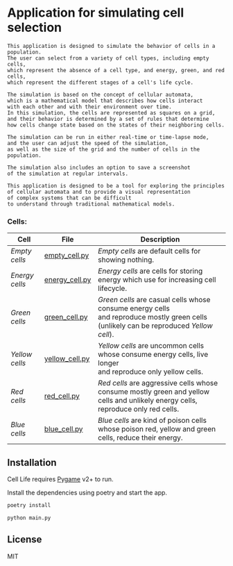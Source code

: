 
# Application for simulating cell selection
```text
This application is designed to simulate the behavior of cells in a population. 
The user can select from a variety of cell types, including empty cells, 
which represent the absence of a cell type, and energy, green, and red cells, 
which represent the different stages of a cell's life cycle.

The simulation is based on the concept of cellular automata, 
which is a mathematical model that describes how cells interact 
with each other and with their environment over time. 
In this simulation, the cells are represented as squares on a grid, 
and their behavior is determined by a set of rules that determine 
how cells change state based on the states of their neighboring cells.

The simulation can be run in either real-time or time-lapse mode, 
and the user can adjust the speed of the simulation, 
as well as the size of the grid and the number of cells in the population. 

The simulation also includes an option to save a screenshot 
of the simulation at regular intervals.

This application is designed to be a tool for exploring the principles 
of cellular automata and to provide a visual representation 
of complex systems that can be difficult 
to understand through traditional mathematical models.
```

### Cells:

| Cell           | File                                   | Description                                                                                                                                 |
|----------------|----------------------------------------|---------------------------------------------------------------------------------------------------------------------------------------------|
| _Empty cells_  | [empty_cell.py](cells/empty_cell.py)   | _Empty cells_ are default cells for showing nothing.                                                                                        |
| _Energy cells_ | [energy_cell.py](cells/energy_cell.py) | _Energy cells_ are cells for storing energy which use for increasing cell lifecycle.                                                        |
| _Green cells_  | [green_cell.py](cells/green_cell.py)   | _Green cells_ are casual cells whose consume energy cells <br/>and reproduce mostly green cells (unlikely can be reproduced _Yellow cell_). |
| _Yellow cells_ | [yellow_cell.py](cells/yellow_cell.py) | _Yellow cells_ are uncommon cells whose consume energy cells, live longer <br/>and reproduce only yellow cells.                             |
| _Red cells_    | [red_cell.py](cells/red_cell.py)       | _Red cells_ are aggressive cells whose consume mostly green and yellow cells and unlikely energy cells, reproduce only red cells.           |
| _Blue cells_   | [blue_cell.py](cells/blue_cell.py)     | _Blue cells_ are kind of poison cells whose poison red, yellow and green cells, reduce their energy.                                        |

## Installation

Cell Life requires [Pygame](https://www.pygame.org) v2+ to run.

Install the dependencies using poetry and start the app.

```sh
poetry install 
```
```sh
python main.py
```


## License

MIT